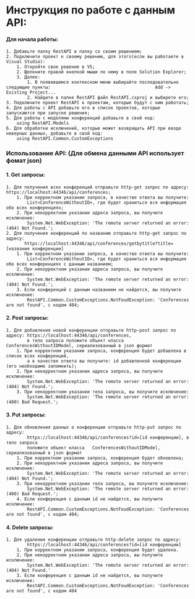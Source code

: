 # Инструкция по работе с данным API:
####	Для начала работы:
	1. Добавьте папку RestAPI в папку со своим решением;
	2. Подключите проект к своему решению, для этого(если вы работаете в Visual Studio):
		1. Откройте свое решение в VS;
		2. Щелкните правой кнопкой мыши по нему в поле Solution Explorer;
		3. Далее:
			1. В появившемся контексном меню выбирайте последовательно следующие пункты:	        						   	Add -> Existing Project...
		 	2. Найдите в папке RestAPI файл RestAPI.csproj и выбирете его;
	3. Подключите проект RestAPI к проектам, которые будут с ним работать;
	4. Для работы с API добавьте его в список проектов, которые запускаются при запуске решения;
	5. Для работы с моделями конференций добавьте в свой код:
		using RestAPI.Models
	6. Для обработки исключений, которые может возвращать API при вводе неверных данных, добавьте в свой код: 
		using RestAPI.Common.CustomExceptions
			
### Использование API: (Для обмена данными API использует фомат json)

####	1. Get запросы:
	1. Для получения всех конференций отправьте http-get запрос по адресу: https://localhost:44346/api/conferences;
		1. При корректном указании запроса, в качестве ответа вы получите:							
		  	List<ConferenceWithoutID>, где будет храниться вся информация обо всех конференциях;
		2. При некорректном указании адреса запроса, вы получите исключение:
			System.Net.WebException: 'The remote server returned an error: (404) Not Found.';	
   	2. Для получения конференций по названию отправьте http-get запрос по адресу:
		   https://localhost:44346/api/conferences/getbytitle?title=[название конференции]
		1. При корректном указании запроса, в качестве ответа вы получите:
			List<ConferenceWithoutID>, где будет храниться вся информация обо всех конференциях с данным названием;
		2. При некорректном указании адреса запроса, вы получите исключение:
			System.Net.WebException: 'The remote server returned an error: (404) Not Found.';
		3. Если конференций с данным названием не найдется, вы получите исключение:
			RestAPI.Common.CustomExceptions.NotFoudException: 'Conferences are not found', с кодом 404;

####	2. Post запросы:
	1. Для добавления новой конференции отправьте http-post запрос по адресу: https://localhost:44346/api/conferences,
		    в тело запроса положите объект класса ConferencesWithoutIDModel, сериализованный в json формат
		1. При корректном указании запроса, конференция будет добавлена в список всех конференций, 
			а в качестве ответа вы получите: id добавленной конференции (его необходимо запомнить);
		2. При некорректном указании адреса запроса, вы получите исключение:
			System.Net.WebException: 'The remote server returned an error: (404) Not Found.';
		3. При некорректном указании тела запроса, вы получите исключение:
			System.Net.WebException: 'The remote server returned an error: (400) Bad Request.';

####	3. Put запросы:
	1. Для обновления данных о конференции отправьте http-put запрос по адресу: 
		    https://localhost:44346/api/conferences?id=[id конференции], в тело запроса 
		    положите объект класса   ConferencesWithoutIDModel, сериализованный в json формат
		1. При корректном указании запроса, конференция будет обновлена;
		2. При некорректном указании адреса запроса, вы получите исключение:
			System.Net.WebException: 'The remote server returned an error: (404) Not Found.';
		3. При некорректном указании тела запроса, вы получите исключение:
			System.Net.WebException: 'The remote server returned an error: (400) Bad Request.';
		4. Если конференция с данным id не найдется, вы получите исключение:
			RestAPI.Common.CustomExceptions.NotFoudException: 'Conferences are not found', с кодом 404;
	
####	4. Delete запросы:
	1. Для удаления конференции отправьте http-delete запрос по адресу: 
		    https://localhost:44346/api/conferences?id=[id конференции] 
		1. При корректном указании запроса, конференция будет удалена.
		2. При некорректном указании адреса запроса, вы получите исключение:
			System.Net.WebException: 'The remote server returned an error: (404) Not Found.'
		3. Если конференция с данным id не найдется, вы получите исключение:
			RestAPI.Common.CustomExceptions.NotFoudException: 'Conferences are not found', с кодом 404
